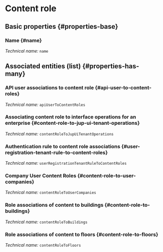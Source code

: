 # Content role
<!--- THIS FILE IS GENERATED PLEASE DO NOT EDIT IT DIRECTLY --->



<OH code="contentRole"/>






## Basic properties {#properties-base}
    
### Name {#name}



*Technical name:* ```name```
<PH code="contentRole:name"/>

    



## Associated entities (list) {#properties-has-many}

### API user associations to content role {#api-user-to-content-roles}



*Technical name:* ```apiUserToContentRoles```
<PH code="contentRole:apiUserToContentRoles"/>

### Associating content role to interface operations for an enterprise {#content-role-to-jup-ui-tenant-operations}



*Technical name:* ```contentRoleToJupUiTenantOperations```
<PH code="contentRole:contentRoleToJupUiTenantOperations"/>

### Authentication rule to content role associations {#user-registration-tenant-rule-to-content-roles}



*Technical name:* ```userRegistrationTenantRuleToContentRoles```
<PH code="contentRole:userRegistrationTenantRuleToContentRoles"/>

### Company User Content Roles {#content-role-to-user-companies}



*Technical name:* ```contentRoleToUserCompanies```
<PH code="contentRole:contentRoleToUserCompanies"/>

### Role associations of content to buildings {#content-role-to-buildings}



*Technical name:* ```contentRoleToBuildings```
<PH code="contentRole:contentRoleToBuildings"/>

### Role associations of content to floors {#content-role-to-floors}



*Technical name:* ```contentRoleToFloors```
<PH code="contentRole:contentRoleToFloors"/>




